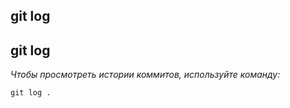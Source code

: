 ## **git log**

## git log

*Чтобы просмотреть истории коммитов, используйте команду:*

```bash-
git log .
```